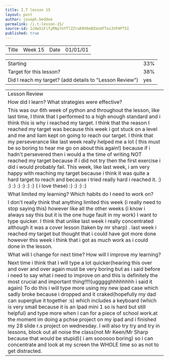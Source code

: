 ```yaml
---
title: I.T lesson 15
layout: post
author: joseph.beddoe
permalink: /i.t-lesson-15/
source-id: 1cHw51FifyRNy7nYTlZZruK8V0eBIUxUFTos3tP4PT5I
published: true
---
```

<table>
  <tr>
    <td>Title</td>
    <td>Week 15</td>
    <td>Date</td>
    <td>01/01/01</td>
  </tr>
</table>


<table>
  <tr>
    <td>Starting </td>
    <td>33%</td>
  </tr>
  <tr>
    <td>Target for this lesson?</td>
    <td>38%</td>
  </tr>
  <tr>
    <td>Did I reach my target? 
(add details to "Lesson Review")</td>
    <td>yes</td>
  </tr>
</table>


<table>
  <tr>
    <td>Lesson Review</td>
  </tr>
  <tr>
    <td>How did I learn? What strategies were effective? </td>
  </tr>
  <tr>
    <td>This was our 6th  week of python and  throughout the lesson, like last time, I think that I performed to a high enough standard and i think this is why i reached my target. I think that the reason I reached my target was because this week i got stuck on a level and me and liam kept on going to reach our target. I think that my perseverance like last week really helped me  a lot ( this must be so boring to hear me go on about this again!) because if i hadn't persevered then i would a the time of writing NOT reached my target because if i did not try then the first exercise i did i would probably fail. This week, like last week, i am very happy with reaching my target because i think it was quite a hard target to reach and because i tried really hard i reached it. :) :) :) :) :) :) :)   ( i love these) :) :) :) :) </td>
  </tr>
  <tr>
    <td>What limited my learning? Which habits do I need to work on? </td>
  </tr>
  <tr>
    <td>I don't really think that anything limited this week (i really need to stop saying this) however like all the other weeks (i know i always say this but it is the one huge fault in my work) I want to type quicker. I think that unlike last week i really concentrated although it was a cover lesson  (taken by mr sharp) . last week i reached my target but thought that i could have got more done however this week  i think that i got as much work as i could done in the lesson.</td>
  </tr>
  <tr>
    <td>What will I change for next time? How will I improve my learning?</td>
  </tr>
  <tr>
    <td>Next time i think that i will type a lot quicker(hearing this over and over and over again must be very boring but as i said before i need to say what i need to improve on and this is definitely the most crucial and important thing!!!!(uggggghhhhhhhh i said it again) To do this i will type more using my new ipad case which sadly broke because i dropped and it craked(hopefully my dad can superglue it together :s) which includes a keyboard (which is very small because it is an Ipad mini 1 so is hard but still helpful) and type more when i can for a piece of school work.at the moment im doing a pchse project on my ipad and i finished my 28 slide r.s project on wednesday. I will also try try and try in lessons, block out all noise the class(not Mr Keen/Mr Sharp because that would be stupid)( i am soooooo boring) so i can concentrate and look at my screen the WHOLE time so as not to get distracted.</td>
  </tr>
</table>


 


